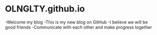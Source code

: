 # OLNGLTY.github.io
-Welcome my blog
-This is my new blog on GitHub
-I believe we will be good friends
-Communicate with each other and make progress together

